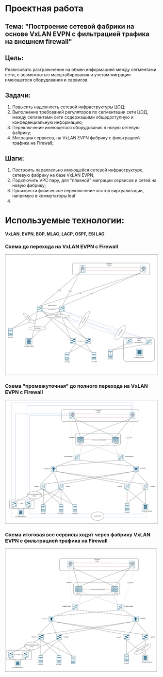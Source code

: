 # **Проектная работа**
## **Тема: "Построение сетевой фабрики на основе VxLAN EVPN с фильтрацией трафика на внешнем firewall"**

## **Цель:**
Реализовать разграничение на обмен информацией между сегментами сети, с возможнотью масштабирования и учетом миграции имеющегося оборудования и сервисов.  

## **Задачи:**
1) Повысить надежность сетевой инфраструктуры ЦОД;
2) Выполнение требований регуляторов по сегментации сети ЦОД, между сегментами сети содержащими общедоступную и конфеденциальную информацию;
3) Переключение имеющегося оборудования в новую сетевую фабрику;
4) Миграция сервисов, на VxLAN EVPN фабрику с фильтрацией трафика на Firewall;
## **Шаги:**
1) Построить параллельно имеющейся сетевой инфраструктуре, сетевую фабрику на базе VxLAN EVPN;
2) Подключить VPC пару, для "плавной" миграции сервисов и сетей на новую фабрику;
3) Произвести физическое переключение хостов виртуализации, напрямую в коммутаторы leaf
4)   



# **Используемые технологии:**
**VxLAN, EVPN, BGP, MLAG, LACP, OSPF, ESI LAG**

### Cхема до перехода на VxLAN EVPN с Firewall 

![](https://github.com/OneEyedDrake/otus-dc-net/blob/main/labs/project/scheme/Scheme%20do1.png)

### Cхема "промежуточная" до полного перехода на VxLAN EVPN с Firewall

![](https://github.com/OneEyedDrake/otus-dc-net/blob/main/labs/project/scheme/Scheme%20after1.png)

### Cхема итоговая все сервисы ходят через фабрику VxLAN EVPN с фильтрацией трафика на Firewall

![](https://github.com/OneEyedDrake/otus-dc-net/blob/main/labs/project/scheme/scheme%20final1.png)
